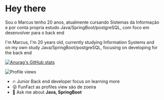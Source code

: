 <h1>Hey there</h1>

Sou o Marcus tenho 20 anos, atualmente cursando Sistemas da Informação
e por conta propria estudo Java/SpringBoot/postgreSQL, com foco em desenvolver para o back end

I'm Marcus, I'm 20 years old, currently studying Information Systems
and on my own study Java/SpringBoot/postgreSQL, focusing on developing for the back end

[![Anurag's GitHub stats](https://github-readme-stats.vercel.app/api?username=Marquinhuss)](https://github.com/anuraghazra/github-readme-stats)

<p align="left"> <img src="https://komarev.com/ghpvc/?username=maykbrito&color=yellow" alt="Profile views" /> </p>

- 🔥 Junior Back end developer focus on learning more
- 😜 FunFact as profiles view são de zoeira
- 💬 Ask me about **Java, SpringBoot**
